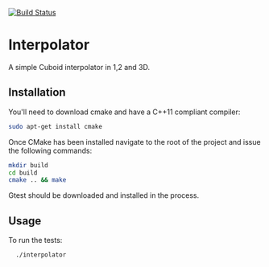 [![Build Status](https://travis-ci.org/nniasse/interpolator.svg?branch=master)](https://travis-ci.org/nniasse/interpolator)

# Interpolator

A simple Cuboid interpolator in 1,2 and 3D.

## Installation

You'll need to download cmake and have a C++11 compliant compiler:

```bash
sudo apt-get install cmake
```

Once CMake has been installed navigate to the root of the project and issue the following commands:
```bash
mkdir build
cd build
cmake .. && make
```
Gtest should be downloaded and installed in the process.

## Usage

To run the tests:

```bash
  ./interpolator
```
